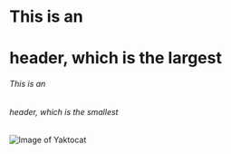  # This is an <h1> header, which is the largest
 ###### This is an <h6> header, which is the smallest
![Image of Yaktocat](https://octodex.github.com/images/yaktocat.png)
